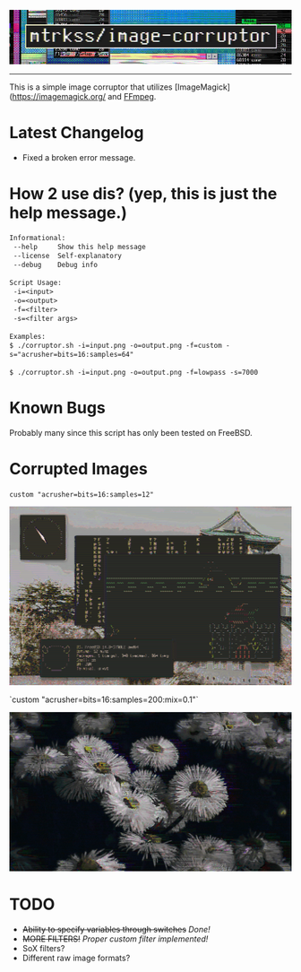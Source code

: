 <p align=center>
    <img src="images/repotitle.png">
</p>

-----------

This is a simple image corruptor that utilizes [ImageMagick](https://imagemagick.org/ and [FFmpeg](https://ffmpeg.org/).

# Latest Changelog
- Fixed a broken error message.

# How 2 use dis? (yep, this is just the help message.)
```
Informational:
 --help		Show this help message
 --license	Self-explanatory
 --debug	Debug info
 
Script Usage:
 -i=<input>
 -o=<output>
 -f=<filter>
 -s=<filter args>
 
Examples:
$ ./corruptor.sh -i=input.png -o=output.png -f=custom -s="acrusher=bits=16:samples=64"

$ ./corruptor.sh -i=input.png -o=output.png -f=lowpass -s=7000
```

# Known Bugs
Probably many since this script has only been tested on FreeBSD.

# Corrupted Images
`custom "acrusher=bits=16:samples=12"`
<p>
    <img src="images/i1.png">
</p>
`custom "acrusher=bits=16:samples=200:mix=0.1"`
<p>
    <img src="images/i2.png">
</p>

# TODO
- ~~Ability to specify variables through switches~~ *Done!*
- ~~MORE FILTERS!~~ *Proper custom filter implemented!*
- SoX filters?
- Different raw image formats?
